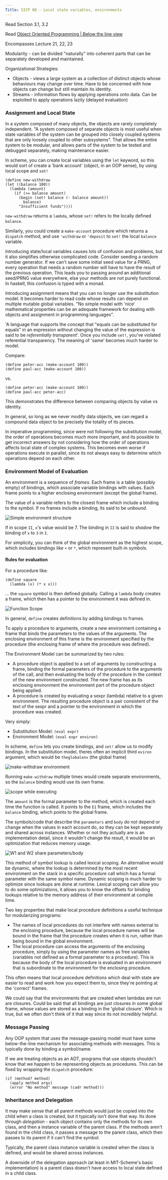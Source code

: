 ```yaml
---
Title: SICP 08 - Local state variables, environments
---
```


Read Section 3.1, 3.2

Read [Object Oriented Programming | Below the line view](https://inst.eecs.berkeley.edu//~cs61a/reader/belowline.pdf)

Encompasses Lecture 21, 22, 23

Modularity - can be divided "naturally" into coherent parts that can be separately developed and maintained.

Organizational Strategies:

- Objects - views a large system as a collection of distinct objects whose behaviours may change over time. Have to be concerned with how objects can change but still maintain its identity.
- Streams - information flows by applying operations onto data. Can be exploited to apply operations lazily (delayed evaluation)

### Assignment and Local State

In a system composed of many objects, the objects are rarely completely independent. "A system composed of separate objects is most useful when state variables of the system can be grouped into closely coupled systems that are only loosely coupled to other subsystems". That allows the entire system to be modular, and allows parts of the system to be tested and debugged separately, making maintenance easier.

In scheme, you can create local variables using the `let` keyword, so this would sort of create a 'bank account' (object, in an OOP sense), by using local scope and `set!`

```
(define new-withdraw
(let ((balance 100))
  (lambda (amount)
    (if (>= balance amount)
      (begin (set! balance (- balance amount))
        balance)
      "Insufficient funds"))))
```

`new-withdraw` returns a `lambda`, whose `set!` refers to the locally defined `balance`.

Similarly, you could create a `make-account` procedure which returns a `dispatch` method, and use `'withdraw` or `'deposit` to `set!` the local `balance` variable.

Introducing state/local variables causes lots of confusion and problems, but it also simplifies otherwise complicated code. Consider seeding a random number generator. If we can't save some initial seed value for a PRNG, every operation that needs a random number will have to have the result of the previous operation. This leads you to passing around an additional seed/PRNG value everywhere, else your methods are not purely functional. In haskell, this confusion is typed with a monad.

Introducing assignment means that you can no longer use the substitution model. It becomes harder to read code whose results can depend on multiple mutable global variables. "No simple model with 'nice' mathematical properties can be an adequate framework for dealing with objects and assignment in programming languages".

'A language that supports the concept that "equals can be substituted for equals" in an expression without changing the value of the expression is said to be _referentially transparent_'. Once you include `set!`, you've violated referential transparency. The meaning of 'same' becomes much harder to model.

Compare:

```
(define peter-acc (make-account 100))
(define paul-acc (make-account 100))
```

vs.

```
(define peter-acc (make-account 100))
(define paul-acc peter-acc)
```

This demonstrates the difference between comparing objects by value vs identity.

In general, so long as we never modify data objects, we can regard a compound data object to be precisely the totality of its pieces.

In imperative programming, since were not following the substitution model, the order of operations becomes much more important, and its possible to get incorrect answers by not considering how the order of operations affects local state of complex systems. This becomes even worse if operations execute in parallel, since its not always easy to determine which operations depend on each other.

### Environment Model of Evaluation

An environment is a sequence of _frames_. Each frame is a table (possibly empty) of bindings, which associate variable bindings with values. Each frame points to a higher enclosing environment (except the global frame).

The value of a variable refers to the closest frame which include a binding to the symbol. If no frames include a binding, its said to be _unbound_.

![Simple environment structure](images/scope.png)

If in scope `II`, `x`'s value would be 7. The binding in `II` is said to _shadow_ the binding of `x` to `3` in `I`.

For simplicity, you can think of the global environment as the highest scope, which includes bindings like `+` or `*`, which represent built-in symbols.

#### Rules for evaluation

For a procedure like:

```
(define square
  (lambda (x) (* x x)))
```

... the `square` symbol is then defined globally. Calling a `lambda` body creates a frame, which then has a pointer to the environment it was defined in.

![Function Scope](images/function.png)

In general, `define` creates definitions by adding bindings to frames.

To apply a procedure to arguments, create a new environment containing a frame that binds the parameters to the values of the arguments. The enclosing environment of this frame is the environment specified by the procedure (the enclosing frame of where the procedure was defined).

The Environment Model can be summarized by two rules:

- A procedure object is applied to a set of arguments by constructing a frame, binding the formal parameters of the procedure to the arguments of the call, and then evaluating the body of the procedure in the context of the new environment constructed. The new frame has as its enclosing environment the environment part of the procedure object being applied.
- A procedure is created by evaluating a sexpr (lambda) relative to a given environment. The resulting procedure object is a pair consistent of the text of the sexpr and a pointer to the environment in which the procedure was created.

Very simply:

- Substitution Model: `(eval expr)`
- Environment Model: `(eval expr environ)`

In scheme, `define` lets you create bindings, and `set!` allow us to modify bindings. In the substitution model, theres often an implicit third `eviron` argument, which would be `theglobalenv` (the global frame)

![make-withdraw environment](images/balance.png)

Running `make-withdraw` multiple times would create separate environments, so the `balance` binding would use its own frame.

![scope while executing](images/execution_balance.png)

The `amount` is the formal parameter to the method, which is created each time the function is called. It points to the `E1` frame, which includes the `balance` binding, which points to the global frame.

The symbols/code that describe the `parameters` and `body` do not depend or change when the values in each account do, so they can be kept separately and shared across instances. Whether or not they actually are is an implementation detail, since it wouldn't change the result, it would be an optimization that reduces memory usage.

![W1 and W2 share parameters/body](images/shared.png)

This method of symbol lookup is called lexical scoping. An alternative would be dynamic, where the lookup is determined by the most recent environment on the stack in a specific procedure call which has a formal parameter with the same symbol name. Dynamic scoping is much harder to optimize since lookups are done at runtime. Lexical scoping can allow you to do some optimizations, it allows you to know the offsets for binding lookups relative to the memory address of their environment at compile time.

Two key properties that make local procedure definitions a useful technique for modularizing programs:

- The names of local procedures do not interfere with names external to the enclosing procedure, because the local procedure names will be bound in the frame that the procedure creates when it is run, rather than being bound in the global environment.
- The local procedure can access the arguments of the enclosing procedure, simply by using the parameter names as free variables (variables not defined as a formal parameter to a procedure). This is because the body of the local procedure is evaluated in an environment that is subordinate to the environment for the enclosing procedure.

This often means that local procedure definitions which deal with state are easier to read and work how you expect them to, since they're pointing at the 'correct' frames.

We could say that the environments that are created when lambdas are run are closures. Could be said that all bindings are just closures in some global frame, whose values are stored as a binding in the 'global closure'. Which is true, but we often don't think of it that way since its not incredibly helpful.

### Message Passing

Any OOP system that uses the message-passing model must have some below-the-line mechanism for associating methods with messages. This is typically done by binding a symbol/name.

If we are treating objects as an ADT, programs that use objects shouldn't know that we happen to be representing objects as procedures. This can be fixed by wrapping the `dispatch` procedure:

```
(if (method? method)
  (apply method args)
  (error "No method" message (cadr method)))
```

### Inheritance and Delegation

It may make sense that all parent methods would just be copied into the child when a class is created, but it typically isn't done that way. Its done through _delegation_ - each object contains only the methods for its own class, and then a instance variable of the parent class. If the methods aren't found in the child class, it passes a message to the parent class, which then passes to its parent if it can't find the symbol.

Typically, the parent class instance variable is created when the class is defined, and would be shared across instances.

A downside of the delegation approach (at least in MIT-Scheme's basic implementation) is a parent class doesn't have access to local state defined in a child class.
